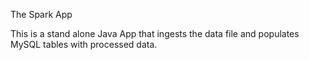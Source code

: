 The Spark App

This is a stand alone Java App that ingests the data file and populates MySQL tables with processed data.
